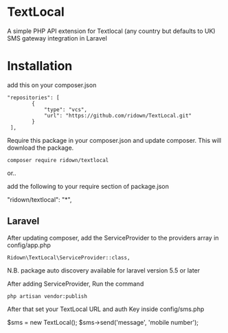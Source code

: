 # TextLocal

A simple PHP API extension for Textlocal (any country but defaults to UK) SMS gateway integration in Laravel

# Installation

add this on your composer.json

```
"repositories": [
        {
            "type": "vcs",
            "url": "https://github.com/ridown/TextLocal.git"
        }
 ],
```

Require this package in your composer.json and update composer. This will download the package.

    composer require ridown/textlocal

or..

add the following to your require section of package.json

   "ridown/textlocal": "*",


## Laravel
After updating composer, add the ServiceProvider to the providers array in config/app.php

    Ridown\TextLocal\ServiceProvider::class,

N.B. package auto discovery available for laravel version 5.5 or later

After adding ServiceProvider, Run the command

    php artisan vendor:publish
    
After that set your TextLocal URL and auth Key inside config/sms.php

$sms = new TextLocal();
$sms->send('message', 'mobile number');
